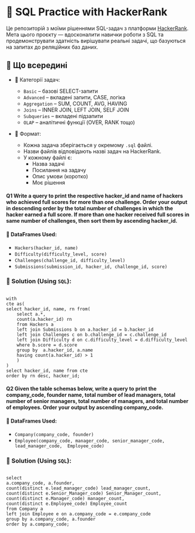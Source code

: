 # 🧠 SQL Practice with HackerRank

Це репозиторій з моїми рішеннями SQL-задач з платформи [HackerRank](https://www.hackerrank.com/domains/sql). Мета цього проєкту — вдосконалити навички роботи з SQL та продемонструвати здатність вирішувати реальні задачі, що базуються на запитах до реляційних баз даних.

## 🧩 Що всередині

- 📁 Категорії задач:
  - `Basic` – базові SELECT-запити
  - `Advanced` – вкладені запити, CASE, логіка
  - `Aggregation` – SUM, COUNT, AVG, HAVING
  - `Joins` – INNER JOIN, LEFT JOIN, SELF JOIN
  - `Subqueries` – вкладені підзапити
  - `OLAP` – аналітичні функції (OVER, RANK тощо)

- 📄 Формат:
  - Кожна задача зберігається у окремому `.sql` файлі.
  - Назви файлів відповідають назві задач на HackerRank.
  - У кожному файлі є:
    - Назва задачі
    - Посилання на задачу
    - Опис умови (коротко)
    - Моє рішення

<h4>Q1 Write a query to print the respective hacker_id and name of hackers who achieved full scores for more than one challenge. Order your output in descending order by the total number of challenges in which the hacker earned a full score. If more than one hacker received full scores in same number of challenges, then sort them by ascending hacker_id.</h4>
<h4>💾 DataFrames Used:</h4>

- `Hackers(hacker_id, name)`
- `Difficulty(difficulty_level, score)`
- `Challenges(challenge_id, difficulty_level)`
- `Submissions(submission_id, hacker_id, challenge_id, score)`

<h3>🧪 Solution (Using <code>SQL</code>):</h3>

<pre><code class="language-sql">
with 
cte as(
select hacker_id, name, rn from(
    select a.*,
    count(a.hacker_id) rn
    from Hackers a
    left join Submissions b on a.hacker_id = b.hacker_id
    left join Challenges c on b.challenge_id = c.challenge_id
    left join Difficulty d on c.difficulty_level = d.difficulty_level
    where b.score = d.score
    group by  a.hacker_id, a.name
    having count(a.hacker_id) > 1
    )
)
select hacker_id, name from cte
order by rn desc, hacker_id;
</code></pre>
<h4>Q2 Given the table schemas below, write a query to print the company_code, founder name, total number of lead managers, total number of senior managers, total number of managers, and total number of employees. Order your output by ascending company_code.</h4>
<h4>💾 DataFrames Used:</h4>

- `Company(company_code, founder)`
- `Employee(company_code, manager_code, senior_manager_code, lead_manager_code,  Employee_code)`

<h3>🧪 Solution (Using <code>SQL</code>):</h3>

<pre><code class="language-sql">
select 
a.company_code, a.founder,
count(distinct e.lead_manager_code) lead_manager_count, 
count(distinct e.Senior_Manager_code) Senior_Manager_count,
count(distinct e.Manager_code) manager_count,
count(distinct e.Employee_code) Employee_count
from Company a
left join Employee e on a.company_code = e.company_code
group by a.company_code, a.founder
order by a.company_code;
</code></pre>

